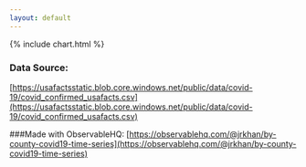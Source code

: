 ```yaml
---
layout: default
---
```

<div class="chart-content">
{% include chart.html %}
</div>

### Data Source:
[https://usafactsstatic.blob.core.windows.net/public/data/covid-19/covid_confirmed_usafacts.csv](https://usafactsstatic.blob.core.windows.net/public/data/covid-19/covid_confirmed_usafacts.csv)

###Made with ObservableHQ:
[https://observablehq.com/@jrkhan/by-county-covid19-time-series](https://observablehq.com/@jrkhan/by-county-covid19-time-series)
